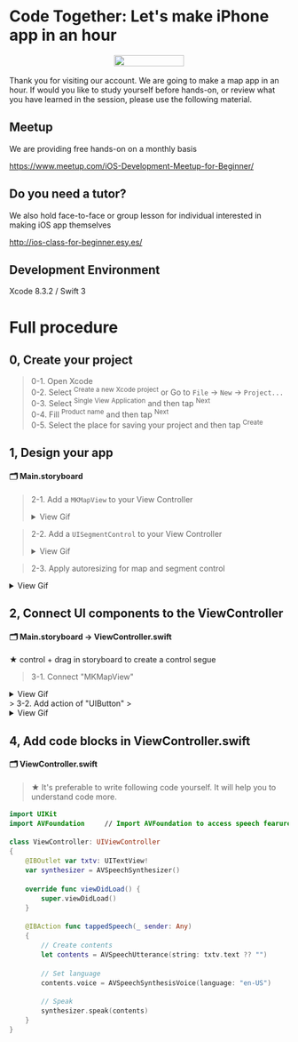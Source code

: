 # Code Together: Let's make iPhone app in an hour

  <div style="text-align:center"><img src ="https://github.com/iosClassForBeginner/mapApp/preview.PNG" width="50%" height="50%"/></div>  

  Thank you for visiting our account. We are going to make a map app in an hour. If would you like to study yourself before hands-on, or review what you have learned in the session, please use the following material.

## Meetup
We are providing free hands-on on a monthly basis

https://www.meetup.com/iOS-Development-Meetup-for-Beginner/

## Do you need a tutor?
We also hold face-to-face or group lesson for individual interested in making iOS app themselves

http://ios-class-for-beginner.esy.es/

## Development Environment
  Xcode 8.3.2 / Swift 3

# Full procedure
## 0, Create your project

> 0-1. Open Xcode  
> 0-2. Select <sup>Create a new Xcode project</sup> or Go to <code>File</code> → <code>New</code> → <code>Project...</code>  
> 0-3. Select <sup>Single View Application</sup> and then tap <sup>Next</sup>  
> 0-4. Fill <sup>Product name</sup> and then tap <sup>Next</sup>  
> 0-5. Select the place for saving your project and then tap <sup>Create</sup>  

## 1, Design your app
#### 🗂 Main.storyboard

> 2-1. Add a <code>MKMapView</code> to your View Controller
> <details>
>   <summary>View Gif</summary>
>   <div style="text-align:center"><img src ="https://github.com/iosClassForBeginner/speech-en/blob/master/resources/0.gif" /> >     </div>
> </details>

> 2-2. Add a <code>UISegmentControl</code> to your View Controller
> <details>
>   <summary>View Gif</summary>
>   <div style="text-align:center"><img src ="https://github.com/iosClassForBeginner/speech-en/blob/master/resources/0.gif" /> >     </div>
> </details>

> 2-3. Apply autoresizing for map and segment control
<details>
  <summary>View Gif</summary>
  <div style="text-align:center"><img src ="https://github.com/iosClassForBeginner/speech-en/blob/master/resources/0.gif" />     </div>
</details>


## 2, Connect UI components to the ViewController
#### 🗂 Main.storyboard → ViewController.swift  
  ★  control + drag in storyboard to create a control segue
  
> 3-1. Connect "MKMapView"
<details>
  <summary>View Gif</summary>
  <div style="text-align:center">
    <img src ="https://github.com/iosClassForBeginner/speech-en/blob/master/resources/3-1.gif" />
  </div>
 </details>
> 3-2. Add action of "UIButton"
> <details><summary>View Gif</summary><div style="text-align:center"><img src ="https://github.com/iosClassForBeginner/speech-en/blob/master/resources/3-2.gif" /></div></details>


## 4, Add code blocks in ViewController.swift
#### 🗂 ViewController.swift  
> ★ It's preferable to write following code yourself. It will help you to understand code more.

```Swift  
import UIKit
import AVFoundation     // Import AVFoundation to access speech fearure

class ViewController: UIViewController
{
    @IBOutlet var txtv: UITextView!
    var synthesizer = AVSpeechSynthesizer()

    override func viewDidLoad() {
        super.viewDidLoad()
    }

    @IBAction func tappedSpeech(_ sender: Any)
    {
        // Create contents
        let contents = AVSpeechUtterance(string: txtv.text ?? "")

        // Set language
        contents.voice = AVSpeechSynthesisVoice(language: "en-US")

        // Speak
        synthesizer.speak(contents)
    }
}
```
